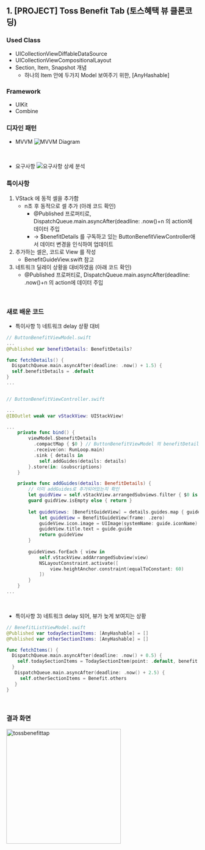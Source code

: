 ## 1. [PROJECT] Toss Benefit Tab (토스혜택 뷰 클론코딩)

### Used Class
- UICollectionViewDiffableDataSource
- UICollectionViewCompositionalLayout
- Section, Item, Snapshot 개념
  - 하나의 Item 안에 두가지 Model 보여주기 위한, [AnyHashable]
  
### Framework
- UIKit
- Combine


### 디자인 패턴
- MVVM 
![MVVM Diagram](https://github.com/user-attachments/assets/3fb56a3a-30c1-448e-ba49-06ab4a1a8e72)


<br>

- 요구사항
![요구사항 상세 분석](https://github.com/user-attachments/assets/f9426d5e-5e06-4fbb-9db6-fa0c7758e22e)




### 특이사항
1. VStack 에 동적 셀을 추가함
    - n초 후 동적으로 셀 추가 (아래 코드 확인)
      - @Published 프로퍼티로, DispatchQueue.main.asyncAfter(deadline: .now()+n 의 action에 데이터 주입
      - -> $benefitDetails 를 구독하고 있는 ButtonBenefitViewController애서 데이터 변경을 인식하여 업데이트 
2. 추가하는 셀은, 코드로 View 를 작성 
    - BenefitGuideView.swift 참고
3. 네트워크 딜레이 상황을 대비하였음 (아래 코드 확인)
    - @Published 프로퍼티로, DispatchQueue.main.asyncAfter(deadline: .now()+n 의 action에 데이터 주입

<br>


### 새로 배운 코드
- 특이사항 1) 네트워크 delay 상황 대비

```swift
// ButtonBenefitViewModel.swift
...
@Published var benefitDetails: BenefitDetails?

func fetchDetails() {
  DispatchQueue.main.asyncAfter(deadline: .now() + 1.5) {
  self.benefitDetails = .default
}
...


// ButtonBenefitViewController.swift

...
@IBOutlet weak var vStackView: UIStackView!

...
    private func bind() {
        viewModel.$benefitDetails
          .compactMap { $0 } // ButtonBenefitViewModel 의 benefitDetails 가 optional type 이기 때문에
          .receive(on: RunLoop.main)
          .sink { details in
            self.addGuides(details: details)
        }.store(in: &subscriptions)
    }

    private func addGuides(details: BenefitDetails) {
        // 이미 addGuides로 추가되어있는지 확인
        let guidView = self.vStackView.arrangedSubviews.filter { $0 is BenefitGuideView }
        guard guidView.isEmpty else { return }
        
        let guideViews: [BenefitGuideView] = details.guides.map { guide in
            let guideView = BenefitGuideView(frame: .zero)
            guideView.icon.image = UIImage(systemName: guide.iconName)
            guideView.title.text = guide.guide
            return guideView
        }
        
        guideViews.forEach { view in
            self.vStackView.addArrangedSubview(view)
            NSLayoutConstraint.activate([
                view.heightAnchor.constraint(equalToConstant: 60)
            ])
        }
    }
...
```

<br>

- 특이사항 3) 네트워크 delay 되어, 뷰가 늦게 보여지는 상황
```swift
// BenefitListViewModel.swift
@Published var todaySectionItems: [AnyHashable] = []
@Published var otherSectionItems: [AnyHashable] = []

func fetchItems() {
  DispatchQueue.main.asyncAfter(deadline: .now() + 0.5) {
    self.todaySectionItems = TodaySectionItem(point: .default, benefit: .today).sectionItems
  }
   DispatchQueue.main.asyncAfter(deadline: .now() + 2.5) {
     self.otherSectionItems = Benefit.others
   }
}
```

<br>

### 결과 화면
<img width="300" alt="tossbenefittap" src="https://github.com/user-attachments/assets/34cdf548-e9c1-4fc8-9df2-2b668e9a8cd9">








